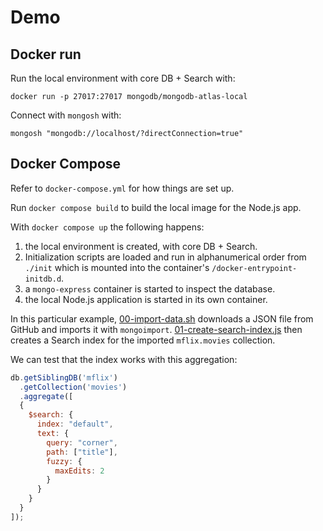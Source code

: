 # Demo

## Docker run

Run the local environment with core DB + Search with:

```
docker run -p 27017:27017 mongodb/mongodb-atlas-local
```

Connect with `mongosh` with:

```
mongosh "mongodb://localhost/?directConnection=true"
```

## Docker Compose

Refer to `docker-compose.yml` for how things are set up.

Run `docker compose build` to build the local image for the Node.js app.

With `docker compose up` the following happens:

1. the local environment is created, with core DB + Search.
2. Initialization scripts are loaded and run in alphanumerical order from `./init` which is mounted into the container's `/docker-entrypoint-initdb.d`.
3. a `mongo-express` container is started to inspect the database.
4. the local Node.js application is started in its own container.

In this particular example, [00-import-data.sh](init/00-import-data.sh) downloads a JSON file from GitHub and imports it with `mongoimport`. [01-create-search-index.js](init/01-create-search-index.js) then creates a Search index for the imported `mflix.movies` collection.

We can test that the index works with this aggregation:

```javascript
db.getSiblingDB('mflix')
  .getCollection('movies')
  .aggregate([
  {
    $search: {
      index: "default",
      text: {
        query: "corner",
        path: ["title"],
        fuzzy: {
          maxEdits: 2
        }
      }
    }
  }
]);
```
